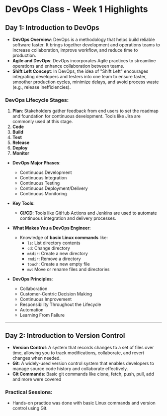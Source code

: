 # DevOps Class - Week 1 Highlights

## Day 1: Introduction to DevOps

- **DevOps Overview**: DevOps is a methodology that helps build reliable software faster. It brings together development and operations teams to increase collaboration, improve workflow, and reduce time to production.
- **Agile and DevOps**: DevOps incorporates Agile practices to streamline operations and enhance collaboration between teams.
- **Shift Left Concept**: In DevOps, the idea of "Shift Left" encourages integrating developers and testers into one team to ensure faster, smoother production cycles, minimize delays, and avoid process waste (e.g., release inefficiencies).
  
### DevOps Lifecycle Stages:
1. **Plan**: Stakeholders gather feedback from end users to set the roadmap and foundation for continuous development. Tools like Jira are commonly used at this stage.
2. **Code**
3. **Build**
4. **Test**
5. **Release**
6. **Deploy**
7. **Monitor**

- **DevOps Major Phases**:
  - Continuous Development
  - Continuous Integration
  - Continuous Testing
  - Continuous Deployment/Delivery
  - Continuous Monitoring

- **Key Tools**:
  - **CI/CD**: Tools like GitHub Actions and Jenkins are used to automate continuous integration and delivery processes.

- **What Makes You a DevOps Engineer**:
  - Knowledge of **basic Linux commands** like:
    - `ls`: List directory contents
    - `cd`: Change directory
    - `mkdir`: Create a new directory
    - `rmdir`: Remove a directory
    - `touch`: Create a new empty file
    - `mv`: Move or rename files and directories

- **DevOps Principles**:
  - Collaboration
  - Customer-Centric Decision Making
  - Continuous Improvement
  - Responsibility Throughout the Lifecycle
  - Automation
  - Learning From Failure

---

## Day 2: Introduction to Version Control

- **Version Control**: A system that records changes to a set of files over time, allowing you to track modifications, collaborate, and revert changes when needed.
- **Git**: A widely-used version control system that enables developers to manage source code history and collaborate effectively.
- **Git Commands**: Basic git commands like clone, fetch, push, pull, add and more were covered

### Practical Sessions:
- Hands-on practice was done with basic Linux commands and version control using Git.
